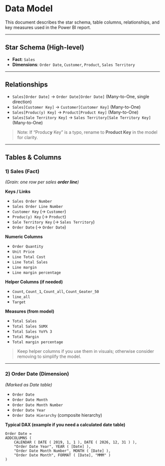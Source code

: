 # Data Model

This document describes the star schema, table columns, relationships, and key measures used in the Power BI report.

---

## Star Schema (High-level)
- **Fact**: `Sales`
- **Dimensions**: `Order Date`, `Customer`, `Product`, `Sales Territory`



---

## Relationships
- `Sales[Order Date]` → `Order Date[Order Date]` (Many-to-One, single direction)
- `Sales[Customer Key]` → `Customer[Customer Key]` (Many-to-One)
- `Sales[Produc(y) Key]` → `Product[Product Key]` (Many-to-One)
- `Sales[Sale Territory Key]` → `Sales Territory[Sale Territory Key]` (Many-to-One)

> Note: If “Produc**y** Key” is a typo, rename to **Product Key** in the model for clarity.

---

## Tables & Columns

### 1) Sales (Fact)
*(Grain: one row per sales **order line**)*  

**Keys / Links**
- `Sales Order Number`
- `Sales Order Line Number`
- `Customer Key` (→ `Customer`)
- `Produc(y) Key` (→ `Product`)
- `Sale Territory Key` (→ `Sales Territory`)
- `Order Date` (→ `Order Date`)

**Numeric Columns**
- `Order Quantity`
- `Unit Price`
- `Line Total Cost`
- `Line Total Sales`
- `Line margin`
- `Line margin percentage`

**Helper Columns (if needed)**
- `Count`, `Count_1`, `Count_all`, `Count_Geater_50`
- `line_all`
- `Target`

**Measures (from model)**
- `Total Sales`
- `Total Sales SUMX`
- `Total Sales YoY% 3`
- `Total Margin`
- `Total margin percentage`

> Keep helper columns if you use them in visuals; otherwise consider removing to simplify the model.

---

### 2) Order Date (Dimension)
*(Marked as Date table)*
- `Order Date`
- `Order Date Month`
- `Order Date Month Number`
- `Order Date Year`
- `Order Date Hierarchy` (composite hierarchy)

**Typical DAX (example if you need a calculated date table)**
```DAX
Order Date =
ADDCOLUMNS (
    CALENDAR ( DATE ( 2019, 1, 1 ), DATE ( 2026, 12, 31 ) ),
    "Order Date Year", YEAR ( [Date] ),
    "Order Date Month Number", MONTH ( [Date] ),
    "Order Date Month", FORMAT ( [Date], "MMM" )
)

